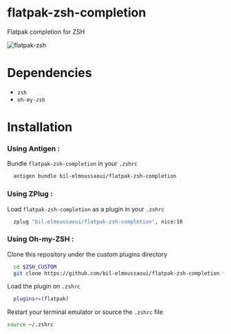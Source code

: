# flatpak-zsh-completion
Flatpak completion for ZSH

![flatpak-zsh](https://user-images.githubusercontent.com/15098724/50722513-41ac0c80-1085-11e9-850e-85cff36f5b1c.gif)

# Dependencies
- `zsh`
- `oh-my-zsh`

# Installation
### Using Antigen :
Bundle `flatpak-zsh-completion` in your `.zshrc`
```bash
  antigen bundle bil-elmoussaoui/flatpak-zsh-completion
```
### Using ZPlug : 
Load `flatpak-zsh-completion` as a plugin in your `.zshrc`
```bash
  zplug "bil-elmoussaoui/flatpak-zsh-completion", nice:10
```
### Using Oh-my-ZSH :
Clone this repository under the custom plugins directory
```bash
  cd $ZSH_CUSTOM
  git clone https://github.com/bil-elmoussaoui/flatpak-zsh-completion flatpak
```

Load the plugin on `.zshrc`
```bash
  plugins+=(flatpak)
```

Restart your terminal emulator or source the `.zshrc` file
```bash
source ~/.zshrc
```
